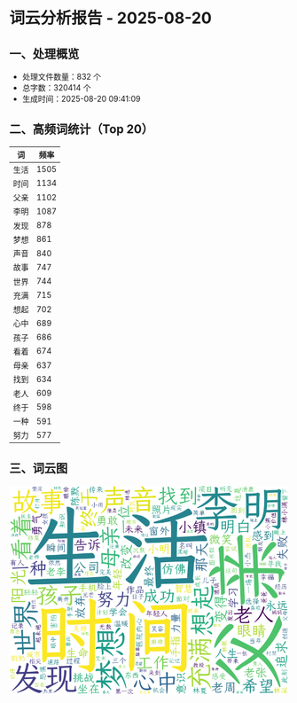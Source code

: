 # 词云分析报告 - 2025-08-20

## 一、处理概览
- 处理文件数量：832 个
- 总字数：320414 个
- 生成时间：2025-08-20 09:41:09

## 二、高频词统计（Top 20）
| 词 | 频率 |
|----|----|
| 生活 | 1505 |
| 时间 | 1134 |
| 父亲 | 1102 |
| 李明 | 1087 |
| 发现 | 878 |
| 梦想 | 861 |
| 声音 | 840 |
| 故事 | 747 |
| 世界 | 744 |
| 充满 | 715 |
| 想起 | 702 |
| 心中 | 689 |
| 孩子 | 686 |
| 看着 | 674 |
| 母亲 | 637 |
| 找到 | 634 |
| 老人 | 609 |
| 终于 | 598 |
| 一种 | 591 |
| 努力 | 577 |


## 三、词云图
![词云图](../images/wordcloud_20250820.png)
